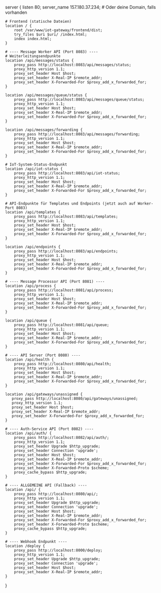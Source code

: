 server {
    listen 80;
    server_name 157.180.37.234;  # Oder deine Domain, falls vorhanden

    # Frontend (statische Dateien)
    location / {
        root /var/www/iot-gateway/frontend/dist;
        try_files $uri $uri/ /index.html;
        index index.html;
    }

    # ---- Message Worker API (Port 8083) ----
    # Weiterleitungsendpunkte
    location /api/messages/status {
        proxy_pass http://localhost:8083/api/messages/status;
        proxy_http_version 1.1;
        proxy_set_header Host $host;
        proxy_set_header X-Real-IP $remote_addr;
        proxy_set_header X-Forwarded-For $proxy_add_x_forwarded_for;
    }

    location /api/messages/queue/status {
        proxy_pass http://localhost:8083/api/messages/queue/status;
        proxy_http_version 1.1;
        proxy_set_header Host $host;
        proxy_set_header X-Real-IP $remote_addr;
        proxy_set_header X-Forwarded-For $proxy_add_x_forwarded_for;
    }

    location /api/messages/forwarding {
        proxy_pass http://localhost:8083/api/messages/forwarding;
        proxy_http_version 1.1;
        proxy_set_header Host $host;
        proxy_set_header X-Real-IP $remote_addr;
        proxy_set_header X-Forwarded-For $proxy_add_x_forwarded_for;
    }

    # IoT-System-Status-Endpunkt
    location /api/iot-status {
        proxy_pass http://localhost:8083/api/iot-status;
        proxy_http_version 1.1;
        proxy_set_header Host $host;
        proxy_set_header X-Real-IP $remote_addr;
        proxy_set_header X-Forwarded-For $proxy_add_x_forwarded_for;
    }

    # API-Endpunkte für Templates und Endpoints (jetzt auch auf Worker-Port 8083)
    location /api/templates {
        proxy_pass http://localhost:8083/api/templates;
        proxy_http_version 1.1;
        proxy_set_header Host $host;
        proxy_set_header X-Real-IP $remote_addr;
        proxy_set_header X-Forwarded-For $proxy_add_x_forwarded_for;
    }

    location /api/endpoints {
        proxy_pass http://localhost:8083/api/endpoints;
        proxy_http_version 1.1;
        proxy_set_header Host $host;
        proxy_set_header X-Real-IP $remote_addr;
        proxy_set_header X-Forwarded-For $proxy_add_x_forwarded_for;
    }

    # ---- Message Processor API (Port 8081) ----
    location /api/process {
        proxy_pass http://localhost:8081/api/process;
        proxy_http_version 1.1;
        proxy_set_header Host $host;
        proxy_set_header X-Real-IP $remote_addr;
        proxy_set_header X-Forwarded-For $proxy_add_x_forwarded_for;
    }

    location /api/queue {
        proxy_pass http://localhost:8081/api/queue;
        proxy_http_version 1.1;
        proxy_set_header Host $host;
        proxy_set_header X-Real-IP $remote_addr;
        proxy_set_header X-Forwarded-For $proxy_add_x_forwarded_for;
    }

    # ---- API Server (Port 8080) ----
    location /api/health {
        proxy_pass http://localhost:8080/api/health;
        proxy_http_version 1.1;
        proxy_set_header Host $host;
        proxy_set_header X-Real-IP $remote_addr;
        proxy_set_header X-Forwarded-For $proxy_add_x_forwarded_for;
    }

    location /api/gateways/unassigned {
       proxy_pass http://localhost:8080/api/gateways/unassigned;
       proxy_http_version 1.1;
       proxy_set_header Host $host;
       proxy_set_header X-Real-IP $remote_addr;
       proxy_set_header X-Forwarded-For $proxy_add_x_forwarded_for;
    }

    # ---- Auth-Service API (Port 8082) ----
    location /api/auth/ {
        proxy_pass http://localhost:8082/api/auth/;
        proxy_http_version 1.1;
        proxy_set_header Upgrade $http_upgrade;
        proxy_set_header Connection 'upgrade';
        proxy_set_header Host $host;
        proxy_set_header X-Real-IP $remote_addr;
        proxy_set_header X-Forwarded-For $proxy_add_x_forwarded_for;
        proxy_set_header X-Forwarded-Proto $scheme;
        proxy_cache_bypass $http_upgrade;
    }

    # ---- ALLGEMEINE API (Fallback) ----
    location /api/ {
        proxy_pass http://localhost:8080/api/;
        proxy_http_version 1.1;
        proxy_set_header Upgrade $http_upgrade;
        proxy_set_header Connection 'upgrade';
        proxy_set_header Host $host;
        proxy_set_header X-Real-IP $remote_addr;
        proxy_set_header X-Forwarded-For $proxy_add_x_forwarded_for;
        proxy_set_header X-Forwarded-Proto $scheme;
        proxy_cache_bypass $http_upgrade;
    }

    # ---- Webhook Endpunkt ----
    location /deploy {
        proxy_pass http://localhost:8000/deploy;
        proxy_http_version 1.1;
        proxy_set_header Upgrade $http_upgrade;
        proxy_set_header Connection 'upgrade';
        proxy_set_header Host $host;
        proxy_set_header X-Real-IP $remote_addr;
    }
}